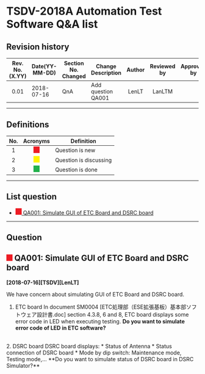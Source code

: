TSDV-2018A Automation Test Software Q&A list 
===
Revision history
---

|Rev. No.(X.YY)|Date(YY-MM-DD)|Section No. Changed|Change Description|Author|Reviewed by|Approved by|
|:---:|---|---|---|:---:|:---:|:---:|
0.01|	2018-07-16|	QnA              |	Add question QA001              |	LenLT       |	LanLTM|


---
Definitions
---

|No.|Acronyms|Definition|
|:---:|:---:|---|
|1|![afjahsdkfj](./image/New.png)       |Question is new        |
|2|![afjahsdkfj](./image/Discuss.png)   |Question is discussing |
|3|![afjahsdkfj](./image/Done.png)      |Question is done       |

---
<h2>List question</h2>

- [![](./image/New.png) QA001: Simulate GUI of ETC Board and DSRC board](#-qa001-simulate-gui-of-etc-board-and-drsc-board)

---
Question
---

## ![](./image/New.png) QA001: Simulate GUI of ETC Board and DSRC board

**[2018-07-16][TSDV][LenLT]**

We have concern about simulating GUI of ETC Board and DSRC board.

1. ETC board
In document SM0004 [ETC処理部（ESE拡張基板）基本部ソフトウェア設計書.doc] section 4.3.8, 6 and 8, ETC board displays some error code in LED when executing testing.
**Do you want to simulate error code of LED in ETC software?**
<br>
2. DSRC board
DSRC board displays:
    * Status of Antenna
    * Status connection of DSRC board
    * Mode by dip switch: Maintenance mode, Testing mode,...
**Do you want to simulate status of DSRC board in DSRC Simulator?**
